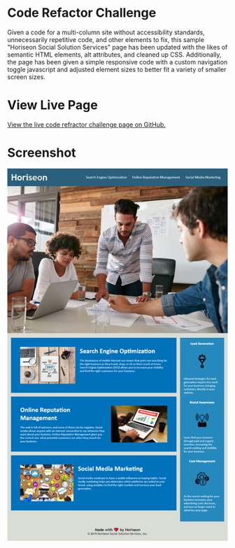 # Code Refactor Challenge
Given a code for a multi-column site without accessibility standards, unnecessarily repetitive code, and other elements to fix, this sample "Horiseon Social Solution Services" page has been updated with the likes of semantic HTML elements, alt attributes, and cleaned up CSS.
Additionally, the page has been given a simple responsive code with a custom navigation toggle javascript and adjusted element sizes to better fit a variety of smaller screen sizes.

# View Live Page
[View the live code refractor challenge page on GitHub.](https://jcolecodes.github.io/code-refactor-challenge-01/)

# Screenshot
![Screenshot of the Horiseon page as seen with 1200px width](./screenshot.jpg)